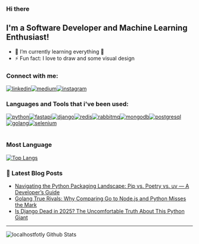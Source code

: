 ### Hi there

## I'm a Software Developer and Machine Learning Enthusiast!
- 🌱 I’m currently learning everything 🤣
- ⚡ Fun fact: I love to draw and some visual design

### Connect with me:
[![linkedin][Linkedin]][linkedin-url][![medium][Medium]][medium-url][![instagram][Instagram]][instagram-url]

### Languages and Tools that i've been used:
[![python][Python]][python-url][![fastapi][Fastapi]][fastapi-url][![django][Django]][django-url][![redis][Redis]][redis-url][![rabbitmq][rabbitmq]][rabbitmq-url][![mongodb][Mongodb]][mongodb-url][![postgresql][Posgtresql]][postgresql-url][![golang][Golang]][golang-url][![selenium][Selenium]][selenium-url]
<br />
<br />

### Most Language
[![Top Langs](https://github-readme-stats.vercel.app/api/top-langs/?username=dimasyotama&layout=compact)](https://github.com/dimasyotama/github-readme-stats)

### 📕 Latest Blog Posts
<!-- BLOG-POST-LIST:START -->
- [Navigating the Python Packaging Landscape: Pip vs. Poetry vs. uv — A Developer’s Guide](https://dimasyotama.medium.com/navigating-the-python-packaging-landscape-pip-vs-poetry-vs-uv-a-developers-guide-49a9c93caf9c)
- [Golang True Rivals: Why Comparing Go to Node.js and Python Misses the Mark](https://dimasyotama.medium.com/golangs-true-rivals-why-comparing-go-to-node-js-and-python-misses-the-mark-414935ec7284)
- [Is Django Dead in 2025? The Uncomfortable Truth About This Python Giant](https://dimasyotama.medium.com/is-django-dead-in-2025-the-uncomfortable-truth-about-this-python-giant-31285dcfac50)
<!-- BLOG-POST-LIST:END -->

---

<img align="left" alt="localhostfotly Github Stats" src="https://github-readme-stats.vercel.app/api?username=dimasyotama&show_icons=true&hide=contribs,prs&cache_seconds=86400&theme=shadow_blue" />

[Python]: https://img.shields.io/badge/python-3670A0?style=for-the-badge&logo=python&logoColor=ffdd54
[python-url]: https://www.python.org/
[Fastapi]: https://img.shields.io/badge/FastAPI-009688?style=for-the-badge&logo=FastAPI&logoColor=white
[fastapi-url]: https://fastapi.tiangolo.com/
[Django]: https://img.shields.io/badge/django-%23092E20.svg?style=for-the-badge&logo=django&logoColor=white
[django-url]: https://www.djangoproject.com/
[Rabbitmq]: https://img.shields.io/badge/Rabbitmq-FF6600?style=for-the-badge&logo=rabbitmq&logoColor=white
[rabbitmq-url]: https://www.rabbitmq.com/
[Redis]: https://img.shields.io/badge/redis-%23DD0031.svg?style=for-the-badge&logo=redis&logoColor=white
[redis-url]: https://redis.com/redis-for-dummies/?utm_source=google&utm_medium=cpc&utm_campaign=redis360-brand-uk-17565601660&utm_term=redis&utm_content=redis-for-dummies&gclid=CjwKCAjw3oqoBhAjEiwA_UaLtltfpPKfZtNO6GW-fjxr9yxgeJN9Xa1H8DDeyzpWOVwX1FAAFUCaqBoCpLoQAvD_BwE
[Mongodb]: https://img.shields.io/badge/MongoDB-%234ea94b.svg?style=for-the-badge&logo=mongodb&logoColor=white
[mongodb-url]: https://github.com/othneildrew/Best-README-Template/network/members
[Golang]: https://img.shields.io/badge/go-%2300ADD8.svg?style=for-the-badge&logo=go&logoColor=white
[golang-url]: https://go.dev/
[Posgtresql]: https://img.shields.io/badge/postgres-%23316192.svg?style=for-the-badge&logo=postgresql&logoColor=white
[postgresql-url]: https://www.postgresql.org/
[Selenium]: https://img.shields.io/badge/-selenium-%43B02A?style=for-the-badge&logo=selenium&logoColor=white
[selenium-url]: https://www.selenium.dev/
[Linkedin]: https://img.shields.io/badge/linkedin-%230077B5.svg?style=for-the-badge&logo=linkedin&logoColor=white
[linkedin-url]: https://www.linkedin.com/in/dimas-yoga-pratama-3866b1152/
[Medium]: https://img.shields.io/badge/Medium-12100E?style=for-the-badge&logo=medium&logoColor=white
[medium-url]: https://medium.com/@dimasyotama
[Instagram]: https://img.shields.io/badge/Instagram-%23E4405F.svg?style=for-the-badge&logo=Instagram&logoColor=white
[instagram-url]: https://www.instagram.com/dimasyotama/
